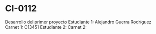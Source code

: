 # CI-0112
Desarrollo del primer proyecto
Estudiante 1: Alejandro Guerra Rodríguez
Carnet 1: C13451
Estudiante 2:
Carnet 2:
